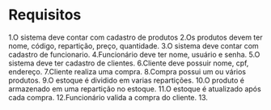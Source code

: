# Requisitos

1.O sistema deve contar com cadastro de produtos
2.Os produtos devem ter nome, código, repartição, preço, quantidade. 
3.O sistema deve contar com cadastro de funcionario.
4.Funcionário deve ter nome, usuário e senha.
5.O sistema deve ter cadastro de clientes.
6.Cliente deve possuir nome, cpf, endereço. 
7.Cliente realiza uma compra.
8.Compra possui um ou vários produtos.
9.O estoque é dividido em varias repartições.
10.O produto é armazenado em uma repartição no estoque.
11.O estoque é atualizado após cada compra.
12.Funcionário valida a compra do cliente. 
13.  



 
